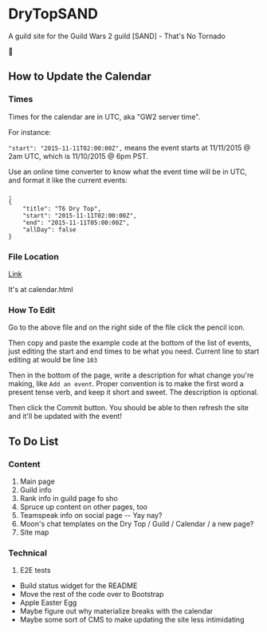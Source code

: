 # DryTopSAND
A guild site for the Guild Wars 2 guild [SAND] - That's No Tornado

:tada:

## How to Update the Calendar

### Times

Times for the calendar are in UTC, aka "GW2 server time".

For instance:

`"start": "2015-11-11T02:00:00Z",` means the event starts at 11/11/2015 @ 2am UTC, which is 11/10/2015 @ 6pm PST.

Use an online time converter to know what the event time will be in UTC, and format it like the current events:

```
,
{
    "title": "T6 Dry Top",
    "start": "2015-11-11T02:00:00Z",
    "end": "2015-11-11T05:00:00Z",
    "allDay": false
}
```


### File Location

[Link](calendar.html)

It's at calendar.html

### How To Edit

Go to the above file and on the right side of the file click the pencil icon.

Then copy and paste the example code at the bottom of the list of events, just editing the start and end times to be what you need.
Current line to start editing at would be line `103`

Then in the bottom of the page, write a description for what change you're making, like `Add an event`.
Proper convention is to make the first word a present tense verb, and keep it short and sweet. The description is optional.

Then click the Commit button. You should be able to then refresh the site and it'll be updated with the event!

## To Do List

### Content

1. Main page
2. Guild info
3. Rank info in guild page fo sho
4. Spruce up content on other pages, too
5. Teamspeak info on social page -- Yay nay?
6. Moon's chat templates on the Dry Top / Guild / Calendar / a new page?
7. Site map

### Technical

1. E2E tests
* Build status widget for the README
* Move the rest of the code over to Bootstrap
* Apple Easter Egg
* Maybe figure out why materialize breaks with the calendar
* Maybe some sort of CMS to make updating the site less intimidating
